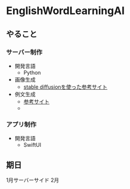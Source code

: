 # EnglishWordLearningAI

## やること
### サーバー制作
- 開発言語
  -  Python
- 画像生成
  -  [stable diffusionを使った参考サイト](https://www.fsi.co.jp/blog/8843/)
- 例文生成
  - [参考サイト](https://qiita.com/miso_taku/items/0b495b75d669556621b5)
  - 
### アプリ制作
- 開発言語
  -  SwiftUI

## 期日
1月サーバーサイド
2月
